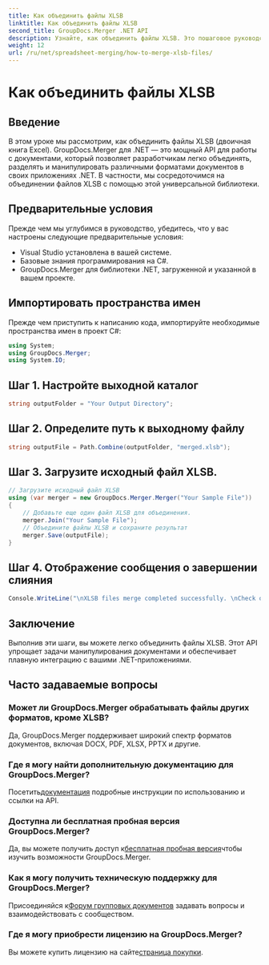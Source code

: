 ```yaml
---
title: Как объединить файлы XLSB
linktitle: Как объединить файлы XLSB
second_title: GroupDocs.Merger .NET API
description: Узнайте, как объединить файлы XLSB. Это пошаговое руководство упрощает задачи манипулирования документами.
weight: 12
url: /ru/net/spreadsheet-merging/how-to-merge-xlsb-files/
---
```


# Как объединить файлы XLSB

## Введение
В этом уроке мы рассмотрим, как объединить файлы XLSB (двоичная книга Excel). GroupDocs.Merger для .NET — это мощный API для работы с документами, который позволяет разработчикам легко объединять, разделять и манипулировать различными форматами документов в своих приложениях .NET. В частности, мы сосредоточимся на объединении файлов XLSB с помощью этой универсальной библиотеки.
## Предварительные условия
Прежде чем мы углубимся в руководство, убедитесь, что у вас настроены следующие предварительные условия:
- Visual Studio установлена в вашей системе.
- Базовые знания программирования на C#.
- GroupDocs.Merger для библиотеки .NET, загруженной и указанной в вашем проекте.
  

## Импортировать пространства имен
Прежде чем приступить к написанию кода, импортируйте необходимые пространства имен в проект C#:
```csharp
using System; 
using GroupDocs.Merger;
using System.IO;
```
## Шаг 1. Настройте выходной каталог
```csharp
string outputFolder = "Your Output Directory";
```
## Шаг 2. Определите путь к выходному файлу
```csharp
string outputFile = Path.Combine(outputFolder, "merged.xlsb");
```
## Шаг 3. Загрузите исходный файл XLSB.
```csharp
// Загрузите исходный файл XLSB
using (var merger = new GroupDocs.Merger.Merger("Your Sample File"))
{
    // Добавьте еще один файл XLSB для объединения.
    merger.Join("Your Sample File");
    // Объедините файлы XLSB и сохраните результат
    merger.Save(outputFile);
}
```
## Шаг 4. Отображение сообщения о завершении слияния
```csharp
Console.WriteLine("\nXLSB files merge completed successfully. \nCheck output in {0}", outputFolder);
```

## Заключение
Выполнив эти шаги, вы можете легко объединить файлы XLSB. Этот API упрощает задачи манипулирования документами и обеспечивает плавную интеграцию с вашими .NET-приложениями.

## Часто задаваемые вопросы
### Может ли GroupDocs.Merger обрабатывать файлы других форматов, кроме XLSB?
Да, GroupDocs.Merger поддерживает широкий спектр форматов документов, включая DOCX, PDF, XLSX, PPTX и другие.
### Где я могу найти дополнительную документацию для GroupDocs.Merger?
 Посетить[документация](https://tutorials.groupdocs.com/merger/net/) подробные инструкции по использованию и ссылки на API.
### Доступна ли бесплатная пробная версия GroupDocs.Merger?
 Да, вы можете получить доступ к[бесплатная пробная версия](https://releases.groupdocs.com/)чтобы изучить возможности GroupDocs.Merger.
### Как я могу получить техническую поддержку для GroupDocs.Merger?
 Присоединяйся к[Форум групповых документов](https://forum.groupdocs.com/c/merger/32) задавать вопросы и взаимодействовать с сообществом.
### Где я могу приобрести лицензию на GroupDocs.Merger?
 Вы можете купить лицензию на сайте[страница покупки](https://purchase.groupdocs.com/buy).